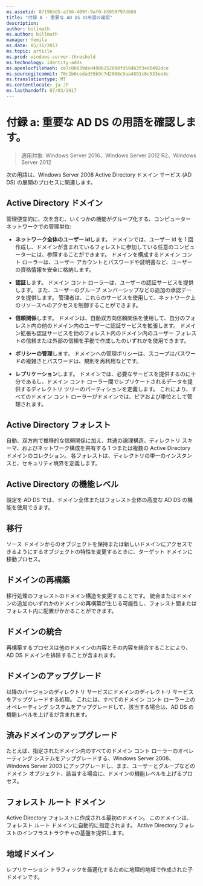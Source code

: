 ```yaml
---
ms.assetid: 87196b65-a356-409f-9af0-b5950797d668
title: "付録 A - 重要な AD DS の用語の確認"
description: 
author: billmath
ms.author: billmath
manager: femila
ms.date: 05/31/2017
ms.topic: article
ms.prod: windows-server-threshold
ms.technology: identity-adds
ms.openlocfilehash: ce7c0b639ded498b15200dfd594b3f34d6492dce
ms.sourcegitcommit: 70c1b6cedad55b9c7d2068c9aa4891c6c533ee4c
ms.translationtype: MT
ms.contentlocale: ja-JP
ms.lasthandoff: 07/03/2017
---
```

# <a name="appendix-a-reviewing-key-ad-ds-terms"></a>付録 a: 重要な AD DS の用語を確認します。

>適用対象: Windows Server 2016、Windows Server 2012 R2、Windows Server 2012

次の用語は、Windows Server 2008 Active Directory ドメイン サービス (AD DS) の展開のプロセスに関連します。  
  
## <a name="active-directory-domain"></a>Active Directory ドメイン  
管理便宜的に、次を含む、いくつかの機能がグループ化する、コンピューター ネットワークでの管理単位:  
  
-   **ネットワーク全体のユーザー id**します。 ドメインでは、ユーザー id を 1 回作成し、ドメインが含まれているフォレストに参加している任意のコンピューターには、参照することができます。 ドメインを構成するドメイン コント ローラーは、ユーザー アカウントとパスワードや証明書など、ユーザーの資格情報を安全に格納します。  
  
-   **認証**します。 ドメイン コント ローラーは、ユーザーの認証サービスを提供します。 また、ユーザーのグループ メンバーシップなどの追加の承認データを提供します。 管理者は、これらのサービスを使用して、ネットワーク上のリソースへのアクセスを制御することができます。  
  
-   **信頼関係**します。 ドメインは、自動双方向信頼関係を使用して、自分のフォレスト内の他のドメイン内のユーザーに認証サービスを拡張します。 ドメイン拡張も認証サービスを他のフォレスト内のドメイン内のユーザー フォレストの信頼または外部の信頼を手動で作成したのいずれかを使用できます。  
  
-   **ポリシーの管理**します。 ドメインへの管理ポリシーは、スコープはパスワードの複雑さとパスワードは、規則を再利用などです。  
  
-   **レプリケーション**します。 ドメインでは、必要なサービスを提供するのに十分であるし、ドメイン コント ローラー間でレプリケートされるデータを提供するディレクトリ ツリーのパーティションを定義します。 これにより、すべてのドメイン コント ローラーがドメインでは、ピアおよび単位として管理されます。  
  
## <a name="active-directory-forest"></a>Active Directory フォレスト  
自動、双方向で推移的な信頼関係に加え、共通の論理構造、ディレクトリ スキーマ、およびネットワーク構成を共有する 1 つまたは複数の Active Directory ドメインのコレクション。 各フォレストは、ディレクトリの単一のインスタンスと、セキュリティ境界を定義します。  
  
## <a name="active-directory-functional-level"></a>Active Directory の機能レベル  
設定を AD DS では、ドメイン全体またはフォレスト全体の高度な AD DS の機能を使用できます。  
  
## <a name="migration"></a>移行  
ソース ドメインからのオブジェクトを保持または新しいドメインにアクセスできるようにするオブジェクトの特性を変更するときに、ターゲット ドメインに移動プロセス。  
  
## <a name="domain-restructure"></a>ドメインの再構築  
移行処理のフォレストのドメイン構造を変更することです。 統合またはドメインの追加のいずれかのドメインの再構築が生じる可能性し、フォレスト間またはフォレスト内に配置がかかることができます。  
  
## <a name="domain-consolidation"></a>ドメインの統合  
再構築するプロセスは他のドメインの内容とその内容を結合することにより、AD DS ドメインを排除することが含まれます。  
  
## <a name="domain-upgrade"></a>ドメインのアップグレード  
以降のバージョンのディレクトリ サービスにドメインのディレクトリ サービスをアップグレードする処理。 これには、すべてのドメイン コント ローラー上のオペレーティング システムをアップグレードして、該当する場合は、AD DS の機能レベルを上げるが含まれます。  
  
## <a name="in-place-domain-upgrade"></a>済みドメインのアップグレード  
たとえば、指定されたドメイン内のすべてのドメイン コント ローラーのオペレーティング システムをアップグレードする、Windows Server 2008、Windows Server 2003 にアップグレードし、まま、ユーザーとグループなどのドメイン オブジェクト、該当する場合に、ドメインの機能レベルを上げるプロセス。  
  
## <a name="forest-root-domain"></a>フォレスト ルート ドメイン  
Active Directory フォレストに作成される最初のドメイン。 このドメインは、フォレスト ルート ドメインに自動的に指定されます。 Active Directory フォレストのインフラストラクチャの基盤を提供します。  
  
## <a name="regional-domain"></a>地域ドメイン  
レプリケーション トラフィックを最適化するために地理的地域で作成された子ドメインです。  
  


